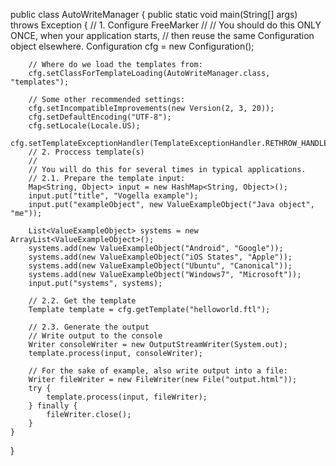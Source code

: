 public class AutoWriteManager {
	public static void main(String[] args) throws Exception {
        // 1. Configure FreeMarker
        //
        // You should do this ONLY ONCE, when your application starts,
        // then reuse the same Configuration object elsewhere.
        Configuration cfg = new Configuration();
        
        // Where do we load the templates from:
        cfg.setClassForTemplateLoading(AutoWriteManager.class, "templates");
        
        // Some other recommended settings:
        cfg.setIncompatibleImprovements(new Version(2, 3, 20));
        cfg.setDefaultEncoding("UTF-8");
        cfg.setLocale(Locale.US);
        cfg.setTemplateExceptionHandler(TemplateExceptionHandler.RETHROW_HANDLER);
        // 2. Proccess template(s)
        //
        // You will do this for several times in typical applications.
        // 2.1. Prepare the template input:
        Map<String, Object> input = new HashMap<String, Object>();
        input.put("title", "Vogella example");
        input.put("exampleObject", new ValueExampleObject("Java object", "me"));
        
        List<ValueExampleObject> systems = new ArrayList<ValueExampleObject>();
        systems.add(new ValueExampleObject("Android", "Google"));
        systems.add(new ValueExampleObject("iOS States", "Apple"));
        systems.add(new ValueExampleObject("Ubuntu", "Canonical"));
        systems.add(new ValueExampleObject("Windows7", "Microsoft"));
        input.put("systems", systems);
        
        // 2.2. Get the template
        Template template = cfg.getTemplate("helloworld.ftl");
        
        // 2.3. Generate the output
        // Write output to the console
        Writer consoleWriter = new OutputStreamWriter(System.out);
        template.process(input, consoleWriter);
        
        // For the sake of example, also write output into a file:
        Writer fileWriter = new FileWriter(new File("output.html"));
        try {
            template.process(input, fileWriter);
        } finally {
            fileWriter.close();
        }
    }
}

